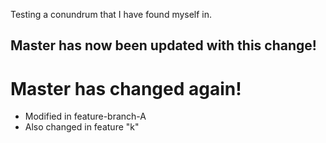 Testing a conundrum that I have found myself in.

## Master has now been updated with this change!

# Master has changed again!

- Modified in feature-branch-A
- Also changed in feature "k"
